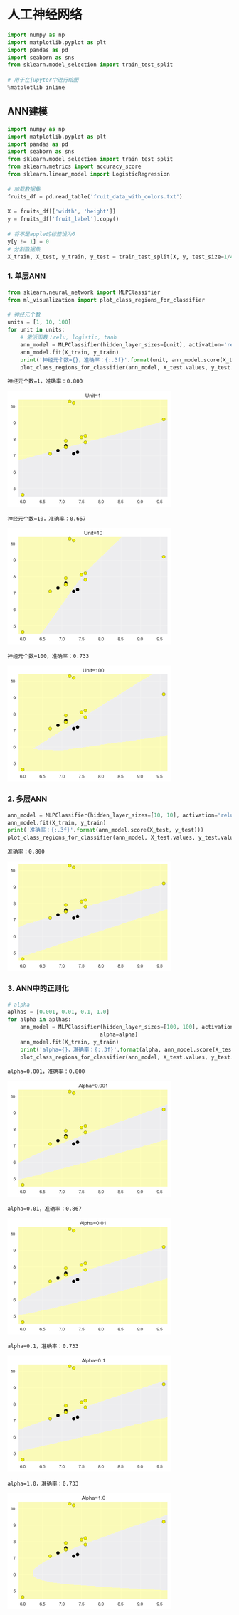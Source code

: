 
# 人工神经网络


```python
import numpy as np
import matplotlib.pyplot as plt
import pandas as pd
import seaborn as sns
from sklearn.model_selection import train_test_split

# 用于在jupyter中进行绘图
%matplotlib inline
```

## ANN建模


```python
import numpy as np
import matplotlib.pyplot as plt
import pandas as pd
import seaborn as sns
from sklearn.model_selection import train_test_split
from sklearn.metrics import accuracy_score
from sklearn.linear_model import LogisticRegression

# 加载数据集
fruits_df = pd.read_table('fruit_data_with_colors.txt')

X = fruits_df[['width', 'height']]
y = fruits_df['fruit_label'].copy()

# 将不是apple的标签设为0
y[y != 1] = 0
# 分割数据集
X_train, X_test, y_train, y_test = train_test_split(X, y, test_size=1/4, random_state=0)
```

### 1. 单层ANN


```python
from sklearn.neural_network import MLPClassifier
from ml_visualization import plot_class_regions_for_classifier

# 神经元个数
units = [1, 10, 100]
for unit in units:
    # 激活函数：relu, logistic, tanh
    ann_model = MLPClassifier(hidden_layer_sizes=[unit], activation='relu', solver='lbfgs', random_state=0)
    ann_model.fit(X_train, y_train)
    print('神经元个数={}，准确率：{:.3f}'.format(unit, ann_model.score(X_test, y_test)))
    plot_class_regions_for_classifier(ann_model, X_test.values, y_test.values, title='Unit={}'.format(unit))
```

    神经元个数=1，准确率：0.800
    


![png](output_5_1.png)


    神经元个数=10，准确率：0.667
    


![png](output_5_3.png)


    神经元个数=100，准确率：0.733
    


![png](output_5_5.png)


### 2. 多层ANN


```python
ann_model = MLPClassifier(hidden_layer_sizes=[10, 10], activation='relu', solver='lbfgs', random_state=0)
ann_model.fit(X_train, y_train)
print('准确率：{:.3f}'.format(ann_model.score(X_test, y_test)))
plot_class_regions_for_classifier(ann_model, X_test.values, y_test.values)
```

    准确率：0.800
    


![png](output_7_1.png)


### 3. ANN中的正则化


```python
# alpha
aplhas = [0.001, 0.01, 0.1, 1.0]
for alpha in aplhas:
    ann_model = MLPClassifier(hidden_layer_sizes=[100, 100], activation='tanh', solver='lbfgs', random_state=0,
                             alpha=alpha)
    ann_model.fit(X_train, y_train)
    print('alpha={}，准确率：{:.3f}'.format(alpha, ann_model.score(X_test, y_test)))
    plot_class_regions_for_classifier(ann_model, X_test.values, y_test.values, title='Alpha={}'.format(alpha))
```

    alpha=0.001，准确率：0.800
    


![png](output_9_1.png)


    alpha=0.01，准确率：0.867
    


![png](output_9_3.png)


    alpha=0.1，准确率：0.733
    


![png](output_9_5.png)


    alpha=1.0，准确率：0.733
    


![png](output_9_7.png)

